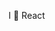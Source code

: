 I :blue_heart: React 
<!---
imariic/imariic is a ✨ special ✨ repository because its `README.md` (this file) appears on your GitHub profile.
You can click the Preview link to take a look at your changes.
--->
